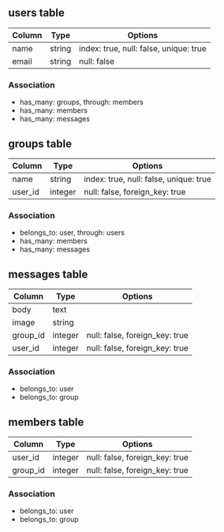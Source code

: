 ## users table

|Column|Type|Options|
|------|----|-------|
|name|string|index: true, null: false, unique: true|
|email|string|null: false|

### Association
- has_many: groups, through: members
- has_many: members
- has_many: messages

## groups table

|Column|Type|Options|
|------|----|-------|
|name|string|index: true, null: false, unique: true|
|user_id|integer|null: false, foreign_key: true|

### Association
- belongs_to: user, through: users
- has_many: members
- has_many: messages

## messages table

|Column|Type|Options|
|------|----|-------|
|body|text||
|image|string||
|group_id|integer|null: false, foreign_key: true|
|user_id|integer|null: false, foreign_key: true|

### Association
- belongs_to: user
- belongs_to: group

## members table

|Column|Type|Options|
|------|----|-------|
|user_id|integer|null: false, foreign_key: true|
|group_id|integer|null: false, foreign_key: true|

### Association
- belongs_to: user
- belongs_to: group